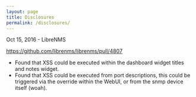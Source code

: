 ```yaml
---
layout: page
title: Disclosures
permalink: /disclosures/
---
```



 Oct 15, 2016 - LibreNMS

<https://github.com/librenms/librenms/pull/4807>

-   Found that XSS could be executed within the dashboard widget titles and notes widget.
-   Found that XSS could be executed from port descriptions, this could be triggered via the override within the WebUI, or from the snmp device itself (woah).
